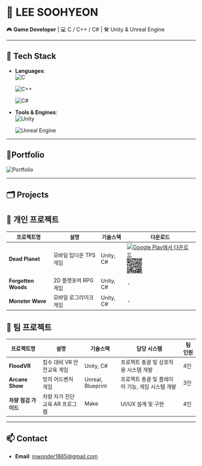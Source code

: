 # 👾 LEE SOOHYEON
  
🎮 **Game Developer** | 💻 C / C++ / C# | 🛠 Unity & Unreal Engine
  
---
  
## 🔧 Tech Stack
  
- **Languages**:  
  ![C](https://img.shields.io/badge/C-A8B9CC?style=flat&logo=c&logoColor=black)
  
  ![C++](https://img.shields.io/badge/C++-00599C?style=flat&logo=cplusplus&logoColor=white)
  
  ![C#](https://img.shields.io/badge/C%23-512BD4?style=flat&logo=csharp&logoColor=white)

- **Tools & Engines**:  
  ![Unity](https://img.shields.io/badge/Unity-FFFFFF?style=flat&logo=unity&logoColor=black)
  
  ![Unreal Engine](https://img.shields.io/badge/Unreal_Engine-0E1128?style=flat&logo=unrealengine&logoColor=white)
  
---

## 📄Portfolio
<a href="https://drive.google.com/file/d/1wckfcn9mpvl_oN61PVyZ-1hDTK6IFbYw/view" style="text-decoration: none;">
  <img src="https://img.shields.io/badge/Portfolio-View%20on%20Google%20Drive-EA4335?style=for-the-badge&logo=googledrive&logoColor=white" alt="Portfolio"/>
</a>

---

## 🗂 Projects
  
## 🔹 개인 프로젝트
| 프로젝트명 | 설명 | 기술스택 | 다운로드 |
|-----------|------|----------|------|
| **Dead Planet** | 모바일 탑다운 TPS 게임 | Unity, C# | <a href="https://play.google.com/store/apps/details?id=com.in.deadplanet"><img src="https://play.google.com/intl/en_us/badges/static/images/badges/ko_badge_web_generic.png" alt="Google Play에서 다운로드" height="40"/></a> <a href="https://play.google.com/store/apps/details?id=com.in.deadplanet"><img src="./Images/Dead_Planet_QR.png" alt="QR Code" height="40"/></a> |
| **Forgotten Woods** | 2D 플랫포머 RPG 게임 | Unity, C# | - |
| **Monster Wave** | 모바일 로그라이크 게임 | Unity, C# | - |
  
## 🔸 팀 프로젝트
| 프로젝트명 | 설명 | 기술스택 | 담당 시스템 | 팀 인원 |
|-----------|------|----------|------------|---------|
| **FloodVR** | 침수 대비 VR 안전교육 게임 | Unity, C# | 프로젝트 총괄 및 상호작용 시스템 개발 | 4인 |
| **Arcane Show** | 빙의 어드벤처 게임 | Unreal, Blueprint | 프로젝트 총괄 및 플레이어 기능, 게임 시스템 개발 | 3인 |
| **차량 점검 가이드** | 차량 자가 진단 교육 AR 프로그램 | Make | UI/UX 설계 및 구현 | 4인 |
  
---
  

## 📫 Contact
  
- **Email**: inwonder1865@gmail.com  
